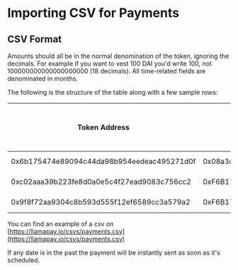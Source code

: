 # Importing CSV for Payments

## CSV Format

Amounts should all be in the normal denomination of the token, ignoring the decimals. For example if you want to vest 100 DAI you'd write 100, not 100000000000000000000 (18 decimals). All time-related fields are denominated in months.

The following is the structure of the table along with a few sample rows:

<table><thead><tr><th width="155">Token Address</th><th>Recipient Address</th><th width="146">Token Amount</th><th>Release Date (YYYY-MM-DD)</th></tr></thead><tbody><tr><td>0x6b175474e89094c44da98b954eedeac495271d0f</td><td>0x08a3c2A819E3de7ACa384c798269B3Ce1CD0e437</td><td>1000</td><td>2023-11-25</td></tr><tr><td>0xc02aaa39b223fe8d0a0e5c4f27ead9083c756cc2</td><td>0xF6B171B1D778194b4bdE6af91Ce0CDEB01825A9B</td><td>3</td><td>2025-01-05</td></tr><tr><td>0x9f8f72aa9304c8b593d555f12ef6589cc3a579a2</td><td>0xF6B171B1D778194b4bdE6af91Ce0CDEB01825A9B</td><td>505</td><td>2025-06-20</td></tr></tbody></table>

You can find an example of a csv on [https://llamapay.io/csvs/payments.csv](https://llamapay.io/csvs/payments.csv)

If any date is in the past the payment will be instantly sent as soon as it's scheduled.
